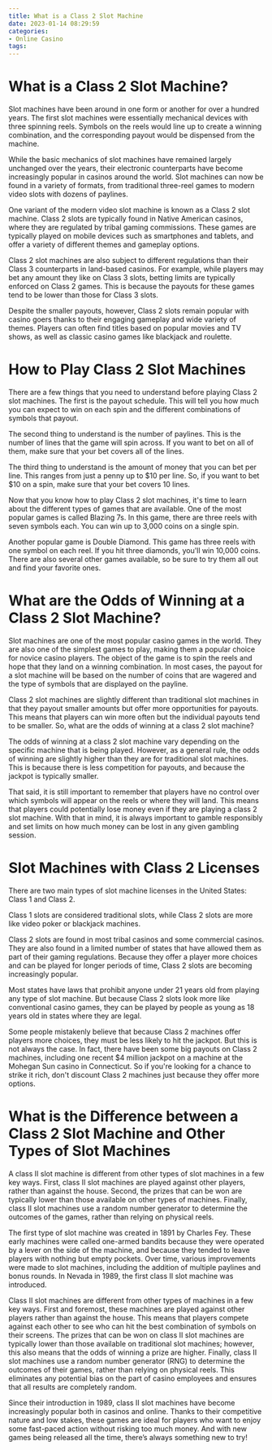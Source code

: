 ```yaml
---
title: What is a Class 2 Slot Machine
date: 2023-01-14 08:29:59
categories:
- Online Casino
tags:
---
```



#  What is a Class 2 Slot Machine?

Slot machines have been around in one form or another for over a hundred years. The first slot machines were essentially mechanical devices with three spinning reels. Symbols on the reels would line up to create a winning combination, and the corresponding payout would be dispensed from the machine.

While the basic mechanics of slot machines have remained largely unchanged over the years, their electronic counterparts have become increasingly popular in casinos around the world. Slot machines can now be found in a variety of formats, from traditional three-reel games to modern video slots with dozens of paylines.

One variant of the modern video slot machine is known as a Class 2 slot machine. Class 2 slots are typically found in Native American casinos, where they are regulated by tribal gaming commissions. These games are typically played on mobile devices such as smartphones and tablets, and offer a variety of different themes and gameplay options.

Class 2 slot machines are also subject to different regulations than their Class 3 counterparts in land-based casinos. For example, while players may bet any amount they like on Class 3 slots, betting limits are typically enforced on Class 2 games. This is because the payouts for these games tend to be lower than those for Class 3 slots.

Despite the smaller payouts, however, Class 2 slots remain popular with casino goers thanks to their engaging gameplay and wide variety of themes. Players can often find titles based on popular movies and TV shows, as well as classic casino games like blackjack and roulette.

#  How to Play Class 2 Slot Machines

There are a few things that you need to understand before playing Class 2 slot machines. The first is the payout schedule. This will tell you how much you can expect to win on each spin and the different combinations of symbols that payout.

The second thing to understand is the number of paylines. This is the number of lines that the game will spin across. If you want to bet on all of them, make sure that your bet covers all of the lines.

The third thing to understand is the amount of money that you can bet per line. This ranges from just a penny up to $10 per line. So, if you want to bet $10 on a spin, make sure that your bet covers 10 lines.

Now that you know how to play Class 2 slot machines, it's time to learn about the different types of games that are available. One of the most popular games is called Blazing 7s. In this game, there are three reels with seven symbols each. You can win up to 3,000 coins on a single spin.

Another popular game is Double Diamond. This game has three reels with one symbol on each reel. If you hit three diamonds, you'll win 10,000 coins. There are also several other games available, so be sure to try them all out and find your favorite ones.

#  What are the Odds of Winning at a Class 2 Slot Machine?

Slot machines are one of the most popular casino games in the world. They are also one of the simplest games to play, making them a popular choice for novice casino players. The object of the game is to spin the reels and hope that they land on a winning combination. In most cases, the payout for a slot machine will be based on the number of coins that are wagered and the type of symbols that are displayed on the payline.

Class 2 slot machines are slightly different than traditional slot machines in that they payout smaller amounts but offer more opportunities for payouts. This means that players can win more often but the individual payouts tend to be smaller. So, what are the odds of winning at a class 2 slot machine?

The odds of winning at a class 2 slot machine vary depending on the specific machine that is being played. However, as a general rule, the odds of winning are slightly higher than they are for traditional slot machines. This is because there is less competition for payouts, and because the jackpot is typically smaller.

That said, it is still important to remember that players have no control over which symbols will appear on the reels or where they will land. This means that players could potentially lose money even if they are playing a class 2 slot machine. With that in mind, it is always important to gamble responsibly and set limits on how much money can be lost in any given gambling session.

#  Slot Machines with Class 2 Licenses

There are two main types of slot machine licenses in the United States: Class 1 and Class 2.

Class 1 slots are considered traditional slots, while Class 2 slots are more like video poker or blackjack machines.

Class 2 slots are found in most tribal casinos and some commercial casinos. They are also found in a limited number of states that have allowed them as part of their gaming regulations. Because they offer a player more choices and can be played for longer periods of time, Class 2 slots are becoming increasingly popular.

Most states have laws that prohibit anyone under 21 years old from playing any type of slot machine. But because Class 2 slots look more like conventional casino games, they can be played by people as young as 18 years old in states where they are legal.

Some people mistakenly believe that because Class 2 machines offer players more choices, they must be less likely to hit the jackpot. But this is not always the case. In fact, there have been some big payouts on Class 2 machines, including one recent $4 million jackpot on a machine at the Mohegan Sun casino in Connecticut. So if you're looking for a chance to strike it rich, don't discount Class 2 machines just because they offer more options.

#  What is the Difference between a Class 2 Slot Machine and Other Types of Slot Machines



A class II slot machine is different from other types of slot machines in a few key ways. First, class II slot machines are played against other players, rather than against the house. Second, the prizes that can be won are typically lower than those available on other types of machines. Finally, class II slot machines use a random number generator to determine the outcomes of the games, rather than relying on physical reels.

The first type of slot machine was created in 1891 by Charles Fey. These early machines were called one-armed bandits because they were operated by a lever on the side of the machine, and because they tended to leave players with nothing but empty pockets. Over time, various improvements were made to slot machines, including the addition of multiple paylines and bonus rounds. In Nevada in 1989, the first class II slot machine was introduced.

Class II slot machines are different from other types of machines in a few key ways. First and foremost, these machines are played against other players rather than against the house. This means that players compete against each other to see who can hit the best combination of symbols on their screens. The prizes that can be won on class II slot machines are typically lower than those available on traditional slot machines; however, this also means that the odds of winning a prize are higher. Finally, class II slot machines use a random number generator (RNG) to determine the outcomes of their games, rather than relying on physical reels. This eliminates any potential bias on the part of casino employees and ensures that all results are completely random.

Since their introduction in 1989, class II slot machines have become increasingly popular both in casinos and online. Thanks to their competitive nature and low stakes, these games are ideal for players who want to enjoy some fast-paced action without risking too much money. And with new games being released all the time, there’s always something new to try!